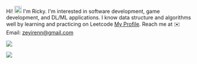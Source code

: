 <p> Hi! <img src="https://raw.githubusercontent.com/MartinHeinz/MartinHeinz/master/wave.gif" width="20"> I'm Ricky. I'm interested in software development, game development, and DL/ML applications. I know data structure and algorithms well by learning and practicing on Leetcode <a href="https://leetcode.com/renn08/">My Profile</a>. Reach me at ✉️ Email: <a href="mailto:zeyirenn@gmail.com">zeyirenn@gmail.com</a>
<p>
  <a href="https://github.com/anuraghazra/github-readme-stats">
<!--     [![Anurag's GitHub stats](https://github-readme-stats.vercel.app/api?username=renn08)](https://github.com/anuraghazra/github-readme-stats) -->
    <img align="center" src="https://github-readme-stats.vercel.app/api/wakatime?username=renn08&theme=dracula&layout=compact" />
<!--     <img align="center" src="https://github-readme-stats-peach-two.vercel.app/api/wakatime?username=renn08&theme=dracula&layout=compact" /> -->
  </a>
</p>
<p>
  <a href="https://github.com/renn08/github-readme-stats">
    <img align="center" src="https://github-readme-stats-renn08.vercel.app/api/top-langs/?username=renn08&hide=Tex&layout=compact&theme=dracula&langs_count=8" />
  </a>
</p>
<!-- <p align="center">
  <img height="190" width = "480" src="http://github-readme-streak-stats.herokuapp.com?user=renn08&theme=dracula" />
</p>
 -->
